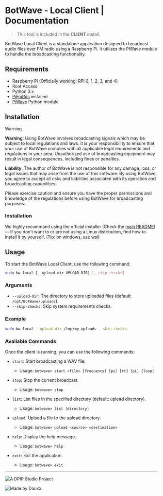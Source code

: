 # BotWave - Local Client | Documentation

> This tool is included in the **CLIENT** install.

BotWave Local Client is a standalone application designed to broadcast audio files over FM radio using a Raspberry Pi. It utilizes the PiWave module to handle the broadcasting functionality.

## Requirements

- Raspberry Pi (Officially working: RPI 0, 1, 2, 3, and 4)
- Root Access
- Python 3.x
- [PiFmRds](https://github.com/ChristopheJacquet/PiFmRds) installed
- [PiWave](https://github.com/douxxtech/piwave) Python module

## Installation

> [!WARNING]
> **Warning**: Using BotWave involves broadcasting signals which may be subject to local regulations and laws. It is your responsibility to ensure that your use of BotWave complies with all applicable legal requirements and regulations in your area. Unauthorized use of broadcasting equipment may result in legal consequences, including fines or penalties.
>
> **Liability**: The author of BotWave is not responsible for any damage, loss, or legal issues that may arise from the use of this software. By using BotWave, you agree to accept all risks and liabilities associated with its operation and broadcasting capabilities.
>
> Please exercise caution and ensure you have the proper permissions and knowledge of the regulations before using BotWave for broadcasting purposes.

### Installation


We highly recommand using the official installer (Check the [main README](/README.md)) -- If you don't want to or are not using a Linux distribution, find how to install it by yourself. (Tip: on windows, use wsl)

## Usage

To start the BotWave Local Client, use the following command:
```bash
sudo bw-local [--upload-dir UPLOAD_DIR] [--skip-checks]
```

### Arguments

- `--upload-dir`: The directory to store uploaded files (default: `/opt/BotWave/uploads`).
- `--skip-checks`: Skip system requirements checks.

### Example

```bash
sudo bw-local --upload-dir /tmp/my_uploads --skip-checks
```

### Available Commands

Once the client is running, you can use the following commands:

- `start`: Start broadcasting a WAV file.  
    - Usage: `botwave> start <file> [frequency] [ps] [rt] [pi] [loop]`

- `stop`: Stop the current broadcast.  
    - Usage: `botwave> stop`

- `list`: List files in the specified directory (default: upload directory).  
    - Usage: `botwave> list [directory]`

- `upload`: Upload a file to the upload directory.  
    - Usage: `botwave> upload <source> <destination>`

- `help`: Display the help message.  
    - Usage: `botwave> help`

- `exit`: Exit the application.  
    - Usage: `botwave> exit`

---

![A DPIP Studio Project](https://madeby.dpip.lol)

![Made by Douxx](https://madeby.douxx.tech)